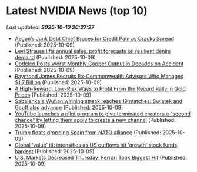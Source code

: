 # Latest NVIDIA News (top 10)
_Last updated: **2025-10-10 20:27:27**_

- [Aegon’s Junk Debt Chief Braces for Credit Pain as Cracks Spread](https://biztoc.com/x/8b9ad59f474e8379) (Published: 2025-10-09)
- [Levi Strauss lifts annual sales, profit forecasts on resilient denim demand](https://biztoc.com/x/3ec04153a45472f6) (Published: 2025-10-09)
- [Codelco Posts Worst Monthly Copper Output in Decades on Accident](https://biztoc.com/x/0a60b1a0544d30a8) (Published: 2025-10-09)
- [Raymond James Recruits Ex-Commonwealth Advisors Who Managed $1.7 Billion](https://biztoc.com/x/bdf2ba101df6b418) (Published: 2025-10-09)
- [4 High-Reward, Low-Risk Ways to Profit From the Record Rally in Gold Prices](https://biztoc.com/x/3470c22ccc4b0502) (Published: 2025-10-09)
- [Sabalenka's Wuhan winning streak reaches 19 matches. Swiatek and Gauff also advance](https://biztoc.com/x/39f775d91f1dfa21) (Published: 2025-10-09)
- [YouTube launches a pilot program to give terminated creators a “second chance” by letting them apply to create a new channel](https://biztoc.com/x/83c5bb01a679835d) (Published: 2025-10-09)
- [Trump floats dropping Spain from NATO alliance](https://biztoc.com/x/23ead7efa0b7805e) (Published: 2025-10-09)
- [Global ‘value’ tilt intensifies as US outflows hit ‘growth’ stock funds hardest](https://biztoc.com/x/426aaa66f8af7718) (Published: 2025-10-09)
- [U.S. Markets Decreased Thursday; Ferrari Took Biggest Hit](https://biztoc.com/x/3b3a389140cd8e6b) (Published: 2025-10-09)
